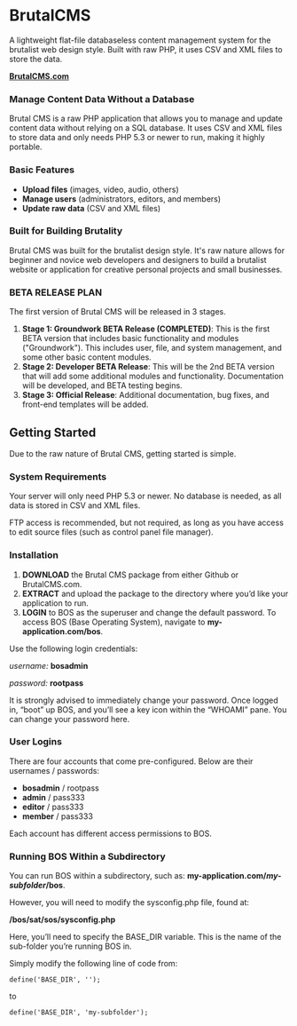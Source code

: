 # BrutalCMS
A lightweight flat-file databaseless content management system for the brutalist web design style. Built with raw PHP, it uses CSV and XML files to store the data.

**[BrutalCMS.com](https://www.brutalcms.com)**

### Manage Content Data Without a Database
Brutal CMS is a raw PHP application that allows you to manage and update content data without relying on a SQL database. It uses CSV and XML files to store data and only needs PHP 5.3 or newer to run, making it highly portable.

### Basic Features
- **Upload files** (images, video, audio, others)
- **Manage users** (administrators, editors, and members)
- **Update raw data** (CSV and XML files)

### Built for Building Brutality
Brutal CMS was built for the brutalist design style. It's raw nature allows for beginner and novice web developers and designers to build a brutalist website or application for creative personal projects and small businesses. 

### BETA RELEASE PLAN
The first version of Brutal CMS will be released in 3 stages.

1. **Stage 1: Groundwork BETA Release (COMPLETED)**: This is the first BETA version that includes basic functionality and modules ("Groundwork"). This includes user, file, and system management, and some other basic content modules. 
2. **Stage 2: Developer BETA Release**: This will be the 2nd BETA version that will add some additional modules and functionality. Documentation will be developed, and BETA testing begins. 
3. **Stage 3: Official Release**: Additional documentation, bug fixes, and front-end templates will be added.

## Getting Started
Due to the raw nature of Brutal CMS, getting started is simple.

### System Requirements 
Your server will only need PHP 5.3 or newer. No database is needed, as all data is stored in CSV and XML files. 

FTP access is recommended, but not required, as long as you have access to edit source files (such as control panel file manager). 

### Installation
1. **DOWNLOAD** the Brutal CMS package from either Github or BrutalCMS.com. 
2. **EXTRACT** and upload the package to the directory where you’d like your application to run.
3. **LOGIN** to BOS as the superuser and change the default password. To access BOS (Base Operating System), navigate to **my-application.com/bos**. 

Use the following login credentials: 

*username:* **bosadmin**

*password:* **rootpass**

It is strongly advised to immediately change your password. Once logged in, “boot” up BOS, and you’ll see a key icon within the “WHOAMI” pane. You can change your password here.

### User Logins
There are four accounts that come pre-configured. Below are their usernames / passwords:
- **bosadmin** / rootpass
- **admin** / pass333
- **editor** / pass333
- **member** / pass333

Each account has different access permissions to BOS. 

### Running BOS Within a Subdirectory
You can run BOS within a subdirectory, such as: **my-application.com/*my-subfolder*/bos**.

However, you will need to modify the sysconfig.php file, found at:

**/bos/sat/sos/sysconfig.php**

Here, you’ll need to specify the BASE_DIR variable. This is the name of the sub-folder you’re running BOS in.

Simply modify the following line of code from: 

```
define('BASE_DIR', '');
```
to 
```
define('BASE_DIR', 'my-subfolder');
```
